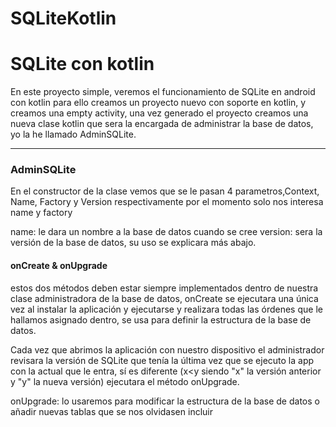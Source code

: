 # SQLiteKotlin
<h1>SQLite con kotlin</h1>
<p>
En este proyecto simple, veremos el funcionamiento de SQLite en android con kotlin
para ello creamos un proyecto nuevo con soporte en kotlin, y creamos una empty activity,
una vez generado el proyecto creamos una nueva clase kotlin que sera la encargada de administrar la base de datos,
yo la he llamado AdminSQLite.
</p>
<hr style="color: #0056b2;" />
<h3>AdminSQLite </h3>

<p>
En el constructor de la clase vemos que se le pasan 4 parametros,Context, Name, Factory y Version respectivamente
por el momento solo nos interesa name y factory
</p>
<p>
  name: le dara un nombre a la base de datos cuando se cree
  version: sera la versión de la base de datos, su uso se explicara más abajo.
</p>

<h4>onCreate & onUpgrade</h4>
<p>
estos dos métodos deben estar siempre implementados dentro de nuestra clase administradora de la base de datos,
  onCreate se ejecutara una única vez al instalar la aplicación y ejecutarse y realizara todas las órdenes que le hallamos asignado dentro, se usa para definir la estructura de la base de datos.
  
  Cada vez que abrimos la aplicación con nuestro dispositivo el administrador revisara la versión de SQLite que tenía la última vez que se ejecuto la app con la actual que le entra, sí es diferente (x<y siendo "x" la versión anterior y "y" la nueva versión) ejecutara el método onUpgrade.
  
  onUpgrade: lo usaremos para modificar la estructura de la base de datos o añadir nuevas tablas que se nos olvidasen incluir
</p>
